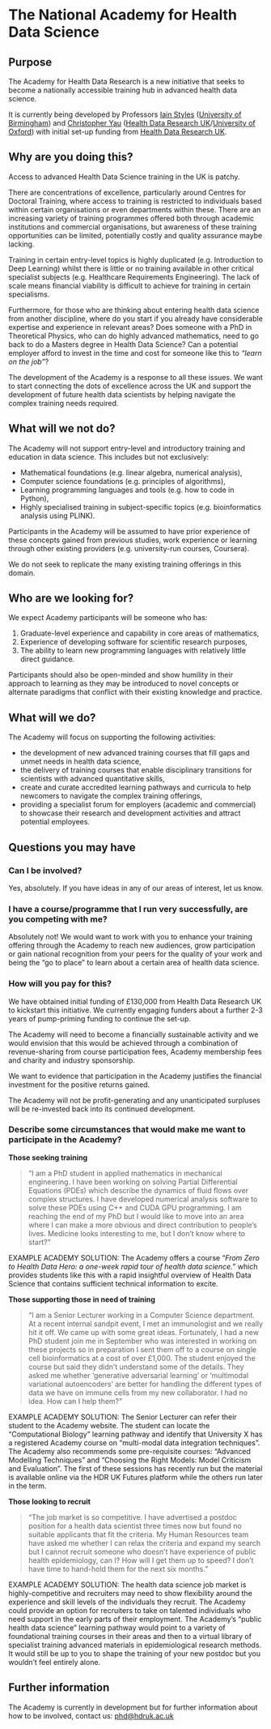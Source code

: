 # The National Academy for Health Data Science

## Purpose

The Academy for Health Data Research is a new initiative that seeks to become a nationally accessible training hub in advanced health data science.

It is currently being developed by Professors [Iain Styles](https://www.cs.bham.ac.uk/~ibs/) ([University of Birmingham](http://www.birmingham.ac.uk)) and [Christopher Yau](https://www.bdi.ox.ac.uk/Team/christoper-yau) ([Health Data Research UK](http://www.hdruk.ac.uk)/[University of Oxford](http://www.ox.ac.uk)) with initial set-up funding from [Health Data Research UK](http://www.hdruk.ac.uk).

## Why are you doing this?

Access to advanced Health Data Science training in the UK is patchy. 

There are concentrations of excellence, particularly around Centres for Doctoral Training, where access to training is restricted to individuals based within certain organisations or even departments within these. There are an increasing variety of training programmes offered both through academic institutions and commercial organisations, but awareness of these training opportunities can be limited, potentially costly and quality assurance maybe lacking. 

Training in certain entry-level topics is highly duplicated (e.g. Introduction to Deep Learning) whilst there is little or no training available in other critical specialist subjects (e.g. Healthcare Requirements Engineering). The lack of scale means financial viability is difficult to achieve for training in certain specialisms. 

Furthermore, for those who are thinking about entering health data science from another discipline, where do you start if you already have considerable expertise and experience in relevant areas? Does someone with a PhD in Theoretical Physics, who can do highly advanced mathematics, need to go back to do a Masters degree in Health Data Science? Can a potential employer afford to invest in the time and cost for someone like this to *“learn on the job”*?

The development of the Academy is a response to all these issues. We want to start connecting the dots of excellence across the UK and support the development of future health data scientists by helping navigate the complex training needs required.

## What will we not do?

The Academy will not support entry-level and introductory training and education in data science. This includes but not exclusively:

-	Mathematical foundations (e.g. linear algebra, numerical analysis),
-	Computer science foundations (e.g. principles of algorithms),
-	Learning programming languages and tools (e.g. how to code in Python),
-	Highly specialised training in subject-specific topics (e.g. bioinformatics analysis using PLINK).

Participants in the Academy will be assumed to have prior experience of these concepts gained from previous studies, work experience or learning through other existing providers (e.g. university-run courses, Coursera).

We do not seek to replicate the many existing training offerings in this domain.

## Who are we looking for?

We expect Academy participants will be someone who has:

1.	Graduate-level experience and capability in core areas of mathematics,
2.	Experience of developing software for scientific research purposes,
3.	The ability to learn new programming languages with relatively little direct guidance.

Participants should also be open-minded and show humility in their approach to learning as they may be introduced to novel concepts or alternate paradigms that conflict with their existing knowledge and practice. 

## What will we do?

The Academy will focus on supporting the following activities:

-	the development of new advanced training courses that fill gaps and unmet needs in health data science,
-	the delivery of training courses that enable disciplinary transitions for scientists with advanced quantitative skills,
-	create and curate accredited learning pathways and curricula to help newcomers to navigate the complex training offerings,
-	providing a specialist forum for employers (academic and commercial) to showcase their research and development activities and attract potential employees.

## Questions you may have

### Can I be involved?

Yes, absolutely. If you have ideas in any of our areas of interest, let us know. 

### I have a course/programme that I run very successfully, are you competing with me?

Absolutely not! We would want to work with you to enhance your training offering through the Academy to reach new audiences, grow participation or gain national recognition from your peers for the quality of your work and being the “go to place” to learn about a certain area of health data science.

### How will you pay for this?

We have obtained initial funding of £130,000 from Health Data Research UK to kickstart this initiative. We currently engaging funders about a further 2-3 years of pump-priming funding to continue the set-up. 

The Academy will need to become a financially sustainable activity and we would envision that this would be achieved through a combination of revenue-sharing from course participation fees, Academy membership fees and charity and industry sponsorship. 

We want to evidence that participation in the Academy justifies the financial investment for the positive returns gained. 

The Academy will not be profit-generating and any unanticipated surpluses will be re-invested back into its continued development. 

### Describe some circumstances that would make me want to participate in the Academy?

**Those seeking training**

> “I am a PhD student in applied mathematics in mechanical engineering. I have been working on solving Partial Differential Equations (PDEs) which describe the dynamics of fluid flows over complex structures. I have developed numerical analysis software to solve these PDEs using C++ and CUDA GPU programming. I am reaching the end of my PhD but I would like to move into an area where I can make a more obvious and direct contribution to people’s lives. Medicine looks interesting to me, but I don’t know where to start?”

EXAMPLE ACADEMY SOLUTION: The Academy offers a course “*From Zero to Health Data Hero: a one-week rapid tour of health data science.*” which provides students like this with a rapid insightful overview of Health Data Science that contains sufficient technical information to excite.

**Those supporting those in need of training**

> “I am a Senior Lecturer working in a Computer Science department. At a recent internal sandpit event, I met an immunologist and we really hit it off. We came up with some great ideas. Fortunately, I had a new PhD student join me in September who was interested in working on these projects so in preparation I sent them off to a course on single cell bioinformatics at a cost of over £1,000. The student enjoyed the course but said they didn’t understand some of the details. They asked me whether ‘generative adversarial learning’ or ‘multimodal variational autoencoders’ are better for handling the different types of data we have on immune cells from my new collaborator. I had no idea. How can I help them?”

EXAMPLE ACADEMY SOLUTION: The Senior Lecturer can refer their student to the Academy website. The student can locate the “Computational Biology” learning pathway and identify that University X has a registered Academy course on “multi-modal data integration techniques”. The Academy also recommends some pre-requisite courses: “Advanced Modelling Techniques” and “Choosing the Right Models: Model Criticism and Evaluation”. The first of these sessions has recently run but the material is available online via the HDR UK Futures platform while the others run later in the term.

**Those looking to recruit**

> “The job market is so competitive. I have advertised a postdoc position for a health data scientist three times now but found no suitable applicants that fit the criteria. My Human Resources team have asked me whether I can relax the criteria and expand my search but I cannot recruit someone who doesn’t have experience of public health epidemiology, can I? How will I get them up to speed? I don’t have time to hand-hold them for the next six months.”

EXAMPLE ACADEMY SOLUTION: The health data science job market is highly-competitive and recruiters may need to show flexibility around the experience and skill levels of the individuals they recruit. The Academy could provide an option for recruiters to take on talented individuals who need support in the early parts of their employment. The Academy’s “public health data science” learning pathway would point to a variety of foundational training courses in their areas and then to a virtual library of specialist training advanced materials in epidemiological research methods. It would still be up to you to shape the training of your new postdoc but you wouldn’t feel entirely alone.

## Further information

The Academy is currently in development but for further information about how to be involved, contact us: <phd@hdruk.ac.uk>
